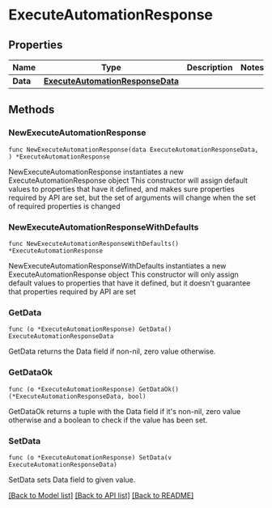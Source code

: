 # ExecuteAutomationResponse

## Properties

Name | Type | Description | Notes
------------ | ------------- | ------------- | -------------
**Data** | [**ExecuteAutomationResponseData**](ExecuteAutomationResponseData.md) |  | 

## Methods

### NewExecuteAutomationResponse

`func NewExecuteAutomationResponse(data ExecuteAutomationResponseData, ) *ExecuteAutomationResponse`

NewExecuteAutomationResponse instantiates a new ExecuteAutomationResponse object
This constructor will assign default values to properties that have it defined,
and makes sure properties required by API are set, but the set of arguments
will change when the set of required properties is changed

### NewExecuteAutomationResponseWithDefaults

`func NewExecuteAutomationResponseWithDefaults() *ExecuteAutomationResponse`

NewExecuteAutomationResponseWithDefaults instantiates a new ExecuteAutomationResponse object
This constructor will only assign default values to properties that have it defined,
but it doesn't guarantee that properties required by API are set

### GetData

`func (o *ExecuteAutomationResponse) GetData() ExecuteAutomationResponseData`

GetData returns the Data field if non-nil, zero value otherwise.

### GetDataOk

`func (o *ExecuteAutomationResponse) GetDataOk() (*ExecuteAutomationResponseData, bool)`

GetDataOk returns a tuple with the Data field if it's non-nil, zero value otherwise
and a boolean to check if the value has been set.

### SetData

`func (o *ExecuteAutomationResponse) SetData(v ExecuteAutomationResponseData)`

SetData sets Data field to given value.



[[Back to Model list]](../README.md#documentation-for-models) [[Back to API list]](../README.md#documentation-for-api-endpoints) [[Back to README]](../README.md)


